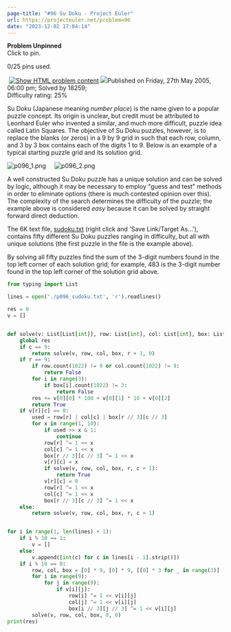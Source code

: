 ```yaml
---
page-title: "#96 Su Doku - Project Euler"
url: https://projecteuler.net/problem=96
date: "2023-12-02 17:04:14"
---
```

**Problem Unpinned**  
Click to pin.

0/25 pins used.

 [![](https://projecteuler.net/images/icons/file_html.png "Show HTML problem content")](https://projecteuler.net/minimal=96) ![](https://projecteuler.net/images/icons/info.png)Published on Friday, 27th May 2005, 06:00 pm; Solved by 18259;  
Difficulty rating: 25%

Su Doku (Japanese meaning *number place*) is the name given to a popular puzzle concept. Its origin is unclear, but credit must be attributed to Leonhard Euler who invented a similar, and much more difficult, puzzle idea called Latin Squares. The objective of Su Doku puzzles, however, is to replace the blanks (or zeros) in a 9 by 9 grid in such that each row, column, and 3 by 3 box contains each of the digits 1 to 9. Below is an example of a typical starting puzzle grid and its solution grid.

![p096_1.png](https://projecteuler.net/project/images/p096_1.png)     ![p096_2.png](https://projecteuler.net/project/images/p096_2.png)

A well constructed Su Doku puzzle has a unique solution and can be solved by logic, although it may be necessary to employ "guess and test" methods in order to eliminate options (there is much contested opinion over this). The complexity of the search determines the difficulty of the puzzle; the example above is considered *easy* because it can be solved by straight forward direct deduction.

The 6K text file, [sudoku.txt](https://projecteuler.net/project/resources/p096_sudoku.txt) (right click and 'Save Link/Target As...'), contains fifty different Su Doku puzzles ranging in difficulty, but all with unique solutions (the first puzzle in the file is the example above).

By solving all fifty puzzles find the sum of the 3-digit numbers found in the top left corner of each solution grid; for example, 483 is the 3-digit number found in the top left corner of the solution grid above.

```python
from typing import List

lines = open('./p096_sudoku.txt', 'r').readlines()

res = 0
v = []


def solve(v: List[List[int]], row: List[int], col: List[int], box: List[List[int]], r: int, c: int) -> bool:
    global res
    if c == 9:
        return solve(v, row, col, box, r + 1, 0)
    if r == 9:
        if row.count(1022) != 9 or col.count(1022) != 9:
            return False
        for i in range(3):
            if box[i].count(1022) != 3:
                return False
        res += v[0][0] * 100 + v[0][1] * 10 + v[0][2]
        return True
    if v[r][c] == 0:
        used = row[r] | col[c] | box[r // 3][c // 3]
        for x in range(1, 10):
            if used >> x & 1:
                continue
            row[r] ^= 1 << x
            col[c] ^= 1 << x
            box[r // 3][c // 3] ^= 1 << x
            v[r][c] = x
            if solve(v, row, col, box, r, c + 1):
                return True
            v[r][c] = 0
            row[r] ^= 1 << x
            col[c] ^= 1 << x
            box[r // 3][c // 3] ^= 1 << x
    else:
        return solve(v, row, col, box, r, c + 1)


for i in range(1, len(lines) + 1):
    if i % 10 == 1:
        v = []
    else:
        v.append([int(c) for c in lines[i - 1].strip()])
    if i % 10 == 0:
        row, col, box = [0] * 9, [0] * 9, [[0] * 3 for _ in range(3)]
        for i in range(9):
            for j in range(9):
                if v[i][j]:
                    row[i] ^= 1 << v[i][j]
                    col[j] ^= 1 << v[i][j]
                    box[i // 3][j // 3] ^= 1 << v[i][j]
        solve(v, row, col, box, 0, 0)
print(res)
```